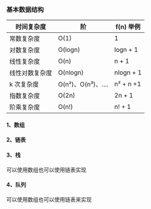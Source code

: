 ### 基本数据结构


| **时间复杂度** | **阶**             | **f(n) 举例** |
| -------------- | ------------------ | ------------- |
| 常数复杂度     | O(1)               | 1             |
| 对数复杂度     | O(logn)            | logn + 1      |
| 线性复杂度     | O(n)               | n + 1         |
| 线性对数复杂度 | O(nlogn)           | nlogn + 1     |
| k 次复杂度     | O(n²)、O(n³)、.... | n² + n +1     |
| 指数复杂度     | O(2n)              | 2n + 1        |
| 阶乘复杂度     | O(n!)              | n! + 1        |





#### 1、数组

#### 2、链表

#### 3、栈

可以使用数组也可以使用链表实现

#### 4、队列

可以使用数组也可以使用链表来实现

